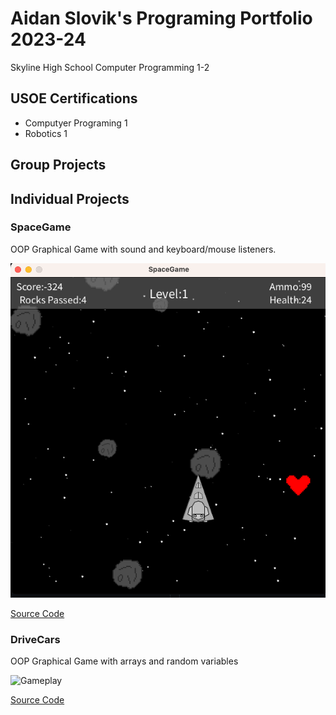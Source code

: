 # Aidan Slovik's Programing Portfolio 2023-24
Skyline High School Computer Programming 1-2

## USOE Certifications
* Computyer Programing 1
* Robotics 1

## Group Projects 

## Individual Projects

### SpaceGame
OOP Graphical Game with sound and keyboard/mouse listeners.

![Gameplay](https://github.com/AidanSlovik/ComputerProgramming2023-24/blob/main/images/sg1.png?raw=true "Gameplay")

[Source Code](https://github.com/AidanSlovik/ComputerProgramming2023-24/blob/main/src/SpaceGame%202.zip)

### DriveCars
OOP Graphical Game with arrays and random variables

![Gameplay]()

[Source Code](https://github.com/AidanSlovik/ComputerProgramming2023-24/blob/main/src/SpaceGame%202.zip)
